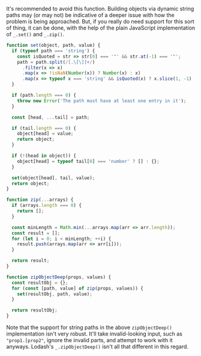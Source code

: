 It's recommended to avoid this function. Building objects via dynamic string paths may (or may not) be indicative of a deeper issue with how the problem is being approached. But, if you really do need support for this sort of thing, it can be done, with the help of the plain JavaScript implementation of `_.set()` and `_.zip()`.

```javascript
function set(object, path, value) {
  if (typeof path === 'string') {
    const isQuoted = str => str[0] === '"' && str.at(-1) === '"';
    path = path.split(/[.\[\]]+/)
      .filter(x => x)
      .map(x => !isNaN(Number(x)) ? Number(x) : x)
      .map(x => typeof x === 'string' && isQuoted(x) ? x.slice(1, -1) : x);
  }

  if (path.length === 0) {
    throw new Error('The path must have at least one entry in it');
  }

  const [head, ...tail] = path;

  if (tail.length === 0) {
    object[head] = value;
    return object;
  }

  if (!(head in object)) {
    object[head] = typeof tail[0] === 'number' ? [] : {};
  }

  set(object[head], tail, value);
  return object;
}

function zip(...arrays) {
  if (arrays.length === 0) {
    return [];
  }

  const minLength = Math.min(...arrays.map(arr => arr.length));
  const result = [];
  for (let i = 0; i < minLength; ++i) {
    result.push(arrays.map(arr => arr[i]));
  }

  return result;
}

function zipObjectDeep(props, values) {
  const resultObj = {};
  for (const [path, value] of zip(props, values)) {
    set(resultObj, path, value);
  }

  return resultObj;
}
```

Note that the support for string paths in the above `zipObjectDeep()` implementation isn't very robust. It'll take invalid-looking input, such as `"prop1.[prop2"`, ignore the invalid parts, and attempt to work with it anyways. Lodash's `_.zipObjectDeep()` isn't all that different in this regard.
